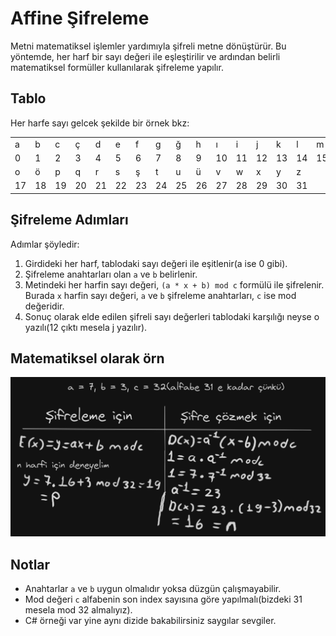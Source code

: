 # Affine Şifreleme

 Metni matematiksel işlemler yardımıyla şifreli metne dönüştürür. Bu yöntemde, her harf bir sayı değeri ile eşleştirilir ve ardından belirli matematiksel formüller kullanılarak şifreleme yapılır.

## Tablo 

Her harfe sayı gelcek şekilde bir örnek bkz:

|   |   |   |   |   |   |   |   |   |   |   |   |   |   |   |   |   |
|---|---|---|---|---|---|---|---|---|---|---|---|---|---|---|---|---|
| a | b | c | ç | d | e | f | g | ğ | h | ı | i | j | k | l | m | n |
| 0 | 1 | 2 | 3 | 4 | 5 | 6 | 7 | 8 | 9 | 10 | 11 | 12 | 13 | 14 | 15 | 16 |
| o | ö | p | q | r | s | ş | t | u | ü | v | w | x | y | z |  |   |
| 17  | 18  | 19  | 20  | 21  | 22  | 23 | 24  | 25  | 26  | 27  | 28  | 29  | 30  | 31

## Şifreleme Adımları

Adımlar şöyledir:

1. Girdideki her harf, tablodaki sayı değeri ile eşitlenir(a ise 0 gibi).
2. Şifreleme anahtarları olan `a` ve `b` belirlenir.
3. Metindeki her harfin sayı değeri, `(a * x + b) mod c` formülü ile şifrelenir. Burada `x` harfin sayı değeri, `a` ve `b` şifreleme anahtarları, `c` ise mod değeridir.
4.  Sonuç olarak  elde edilen şifreli sayı değerleri tablodaki karşılığı neyse o yazılı(12 çıktı mesela j yazılır).

## Matematiksel olarak örn

![Math](math.png)

## Notlar

- Anahtarlar `a` ve `b` uygun olmalıdır yoksa düzgün çalışmayabilir.
- Mod değeri `c` alfabenin son index sayısına göre yapılmalı(bizdeki 31 mesela mod 32 almalıyız).
- C# örneği var yine aynı dizide bakabilirsiniz saygılar sevgiler.